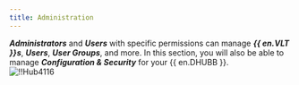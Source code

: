 ```yaml
---
title: Administration
---
```

***Administrators*** and ***Users*** with specific permissions can manage ***{{ en.VLT }}s***, ***Users***, ***User Groups***, and more. In this section, you will also be able to manage ***Configuration & Security*** for your {{ en.DHUBB }}.  
![!!Hub4116](https://webdevolutions.azureedge.net/docs/en/hub/Hub4116.png) 

